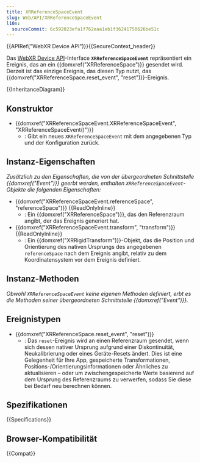 ```yaml
---
title: XRReferenceSpaceEvent
slug: Web/API/XRReferenceSpaceEvent
l10n:
  sourceCommit: 6c592023efa1f762eaa1eb1f36241750626be51c
---
```


{{APIRef("WebXR Device API")}}{{SecureContext_header}}

Das [WebXR Device API](/de/docs/Web/API/WebXR_Device_API)-Interface **`XRReferenceSpaceEvent`** repräsentiert ein Ereignis, das an ein {{domxref("XRReferenceSpace")}} gesendet wird. Derzeit ist das einzige Ereignis, das diesen Typ nutzt, das {{domxref("XRReferenceSpace.reset_event", "reset")}}-Ereignis.

{{InheritanceDiagram}}

## Konstruktor

- {{domxref("XRReferenceSpaceEvent.XRReferenceSpaceEvent", "XRReferenceSpaceEvent()")}}
  - : Gibt ein neues `XRReferenceSpaceEvent` mit dem angegebenen Typ und der Konfiguration zurück.

## Instanz-Eigenschaften

_Zusätzlich zu den Eigenschaften, die von der übergeordneten Schnittstelle {{domxref("Event")}} geerbt werden, enthalten `XRReferenceSpaceEvent`-Objekte die folgenden Eigenschaften:_

- {{domxref("XRReferenceSpaceEvent.referenceSpace", "referenceSpace")}} {{ReadOnlyInline}}
  - : Ein {{domxref("XRReferenceSpace")}}, das den Referenzraum angibt, der das Ereignis generiert hat.
- {{domxref("XRReferenceSpaceEvent.transform", "transform")}} {{ReadOnlyInline}}
  - : Ein {{domxref("XRRigidTransform")}}-Objekt, das die Position und Orientierung des nativen Ursprungs des angegebenen `referenceSpace` nach dem Ereignis angibt, relativ zu dem Koordinatensystem vor dem Ereignis definiert.

## Instanz-Methoden

_Obwohl `XRReferenceSpaceEvent` keine eigenen Methoden definiert, erbt es die Methoden seiner übergeordneten Schnittstelle {{domxref("Event")}}._

## Ereignistypen

- {{domxref("XRReferenceSpace.reset_event", "reset")}}
  - : Das `reset`-Ereignis wird an einen Referenzraum gesendet, wenn sich dessen nativer Ursprung aufgrund einer Diskontinuität, Neukalibrierung oder eines Geräte-Resets ändert. Dies ist eine Gelegenheit für Ihre App, gespeicherte Transformationen, Positions-/Orientierungsinformationen oder Ähnliches zu aktualisieren – oder um zwischengespeicherte Werte basierend auf dem Ursprung des Referenzraums zu verwerfen, sodass Sie diese bei Bedarf neu berechnen können.

## Spezifikationen

{{Specifications}}

## Browser-Kompatibilität

{{Compat}}
